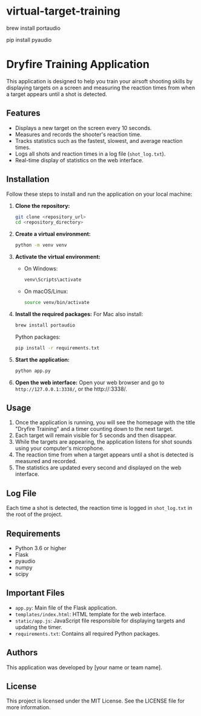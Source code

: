 # virtual-target-training



brew install portaudio

pip install pyaudio


# Dryfire Training Application

This application is designed to help you train your airsoft shooting skills by displaying targets on a screen and measuring the reaction times from when a target appears until a shot is detected.

## Features
- Displays a new target on the screen every 10 seconds.
- Measures and records the shooter's reaction time.
- Tracks statistics such as the fastest, slowest, and average reaction times.
- Logs all shots and reaction times in a log file (`shot_log.txt`).
- Real-time display of statistics on the web interface.

## Installation

Follow these steps to install and run the application on your local machine:

1. **Clone the repository:**
    ```bash
    git clone <repository_url>
    cd <repository_directory>
    ```

2. **Create a virtual environment:**
    ```bash
    python -m venv venv
    ```

3. **Activate the virtual environment:**
    - On Windows:
      ```bash
      venv\Scripts\activate
      ```
    - On macOS/Linux:
      ```bash
      source venv/bin/activate
      ```

4. **Install the required packages:**
    For Mac also install:
    ```bash
    brew install portaudio
    ```
    Python packages:
    ```bash
    pip install -r requirements.txt
    ```


5. **Start the application:**
    ```bash
    python app.py
    ```

6. **Open the web interface:**
    Open your web browser and go to `http://127.0.0.1:3338/`, or the http://<deviceIp>:3338/.

## Usage

1. Once the application is running, you will see the homepage with the title "Dryfire Training" and a timer counting down to the next target.
2. Each target will remain visible for 5 seconds and then disappear.
3. While the targets are appearing, the application listens for shot sounds using your computer's microphone.
4. The reaction time from when a target appears until a shot is detected is measured and recorded.
5. The statistics are updated every second and displayed on the web interface.

## Log File

Each time a shot is detected, the reaction time is logged in `shot_log.txt` in the root of the project.

## Requirements

- Python 3.6 or higher
- Flask
- pyaudio
- numpy
- scipy

## Important Files

- `app.py`: Main file of the Flask application.
- `templates/index.html`: HTML template for the web interface.
- `static/app.js`: JavaScript file responsible for displaying targets and updating the timer.
- `requirements.txt`: Contains all required Python packages.

## Authors

This application was developed by [your name or team name].

## License

This project is licensed under the MIT License. See the LICENSE file for more information.
